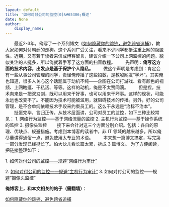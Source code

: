 ```yaml
---
layout: default
title: '如何对付公司的监控[0]&#65306;概述'
date: None
author:
    display_name: 
---
```


　　最近2-3年，俺写了一个系列博文《[如何隐藏你的踪迹，避免跨省追捕](http://program-think.blogspot.com/2010/04/howto-cover-your-tracks-0.html)》，教大家如何对付朝廷的走狗。这个系列广受关注，看来不少同学都挺注重上网的隐匿性。近期，又有若干读者来信或博客留言，建议介绍一下公司上网监控的问题。貌似关注的人挺多，所以俺就着手写了这方面的扫盲教程。 　　先声明：**俺写这方面的技术内容，出发点是基于保护个人隐私。** 　　做这个声明是考虑到：肯定会有一些从事公司管理的同学，责怪俺传播了这些招数，是教唆网友“学坏”。其实俺也知道，很多人关心这个话题属于动机不纯——企图在公司打游戏、看有颜色的视频、上网瞎逛、干私活、等等。这样的动机，俺是不太赞同滴。 　　但是捏，技术向来是一把双刃剑，既可以用来干好事，也可以用来干坏事。这样的现状，可能永远也改变不了。不能因为技术可能被滥用，就阻碍技术的传播。另外，好的公司管理，是不会单纯依赖技术手段来约束员工的。这么干永远是“治标不治本”。 　　扯蛋完毕，言归正传。从技术层面讲，公司对员工的监控，如下三种比较常见： 1. 网络行为监控——基于网络流量的监控 2. 主机行为监控——基于操作系统的监控 3. 摄像头监控 　　接下来会针对这三个方面分别介绍。包括：各自的原理、优缺点、规避措施。考虑到本博客的读者中，非 IT 领域的越来越多。所以俺尽量讲得通俗一点，避免使用太专业的术语。 　　本来想一篇博文搞定，写完第一部分发现已经挺长了。怕大伙儿看长篇太累，拆成 3 篇博文。 为了方便阅读，把链接整理如下：

1\. [如何对付公司的监控——规避“网络行为审计”](http://program-think.blogspot.com/2013/05/howto-anti-it-audit-1.html)

  
2\. [如何对付公司的监控——规避“主机行为审计”](http://program-think.blogspot.com/2013/05/howto-anti-it-audit-2.html) 3. 如何对付公司的监控——规避“摄像头监控”

**俺博客上，和本文相关的帖子（需翻墙）**：

  
[如何隐藏你的踪迹，避免跨省追捕](http://program-think.blogspot.com/2010/04/howto-cover-your-tracks-0.html)

